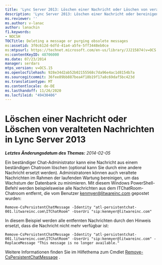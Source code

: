 ```yaml
---
title: 'Lync Server 2013: Löschen einer Nachricht oder Löschen von veralteten Nachrichten'
description: 'Lync Server 2013: Löschen einer Nachricht oder bereinigen veralteter Nachrichten'
ms.reviewer: ''
ms.author: v-lanac
author: lanachin
f1.keywords:
- NOCSH
TOCTitle: Deleting a message or purging obsolete messages
ms:assetid: 3f0c612d-6dfd-41a4-a5fe-5ff3448eb0ce
ms:mtpsurl: https://technet.microsoft.com/en-us/library/JJ215874(v=OCS.15)
ms:contentKeyID: 48706000
ms.date: 07/23/2014
manager: serdars
mtps_version: v=OCS.15
ms.openlocfilehash: 928e34d2ab52b02155568c7da96e4ac1d8154b7a
ms.sourcegitcommit: 36fee89bb887bea4f18b19f17a8c69daf5bc423d
ms.translationtype: MT
ms.contentlocale: de-DE
ms.lasthandoff: 11/26/2020
ms.locfileid: "49430406"
---
```

# <a name="deleting-a-message-or-purging-obsolete-messages-in-lync-server-2013"></a>Löschen einer Nachricht oder Löschen von veralteten Nachrichten in Lync Server 2013

<div data-xmlns="http://www.w3.org/1999/xhtml">

<div class="topic" data-xmlns="http://www.w3.org/1999/xhtml" data-msxsl="urn:schemas-microsoft-com:xslt" data-cs="https://msdn.microsoft.com/">

<div data-asp="https://msdn2.microsoft.com/asp">



</div>

<div id="mainSection">

<div id="mainBody">

<span> </span>

_**Letztes Änderungsdatum des Themas:** 2014-02-05_

Ein beständiger Chat-Administrator kann eine Nachricht aus einem beständigen Chatroom löschen (optional kann Sie durch eine andere Nachricht ersetzt werden). Administratoren können auch veraltete Nachrichten im Rahmen der laufenden Wartung bereinigen, um das Wachstum der Datenbank zu minimieren. Mit diesem Windows PowerShell-Befehl werden beispielsweise alle Nachrichten aus dem ITChatRoom-Chatroom entfernt, die vom Benutzer kenmyer@litwareinc.com gepostet wurden:

    Remove-CsPersistentChatMessage -Identity "atl-persistentchat-001.litwareinc.com\ITChatRoom" -UserUri "sip:kenmyer@litwareinc.com"

In diesem Beispiel werden alle entfernten Nachrichten durch den Hinweis ersetzt, dass die Nachricht nicht mehr verfügbar ist:

    Remove-CsPersistentChatMessage -Identity "atl-persistentchat-001.litwareinc.com\ITChatRoom" -UserUri "sip:kenmyer@litwareinc.com" -ReplaceMessage "This message is no longer available."

Weitere Informationen finden Sie im Hilfethema zum Cmdlet [Remove-CsPersistentChatMessage](https://docs.microsoft.com/powershell/module/skype/Remove-CsPersistentChatMessage) .

</div>

<span> </span>

</div>

</div>

</div>


